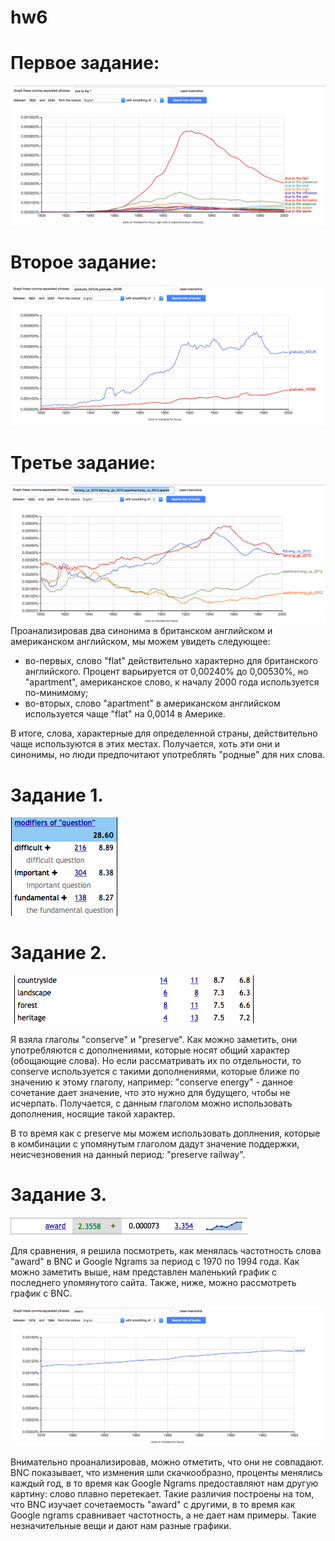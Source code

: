 # hw6
# Первое задание:
![alt-текст](https://github.com/ksenialugovaya/hw6/blob/master/Снимок%20экрана%202018-04-06%20в%207.23.20%20ПП.png "Первое задание")
# Второе задание:
![alt-текст](https://github.com/ksenialugovaya/hw6/blob/master/Снимок%20экрана%202018-04-06%20в%207.53.48%20ПП.png "Второе задание")
# Третье задание:
![alt-текст](https://github.com/ksenialugovaya/hw6/blob/master/Снимок%20экрана%202018-04-06%20в%208.14.49%20ПП.png "Третье задание")
Проанализировав два синонима в британском английском и американском английском, мы можем увидеть следующее:
- во-первых, слово "flat" действительно характерно для британского английского. Процент варьируется от 0,00240% до 0,00530%, но "apartment", американское слово, к началу 2000 года используется по-минимому;
- во-вторых, слово "apartment" в американском английском используется чаще "flat" на 0,0014 в Америке.

В итоге, слова, характерные для определенной страны, действительно чаще используются в этих местах. Получается, хоть эти они и синонимы, но люди предпочитают употреблять "родные" для них слова. 

# Задание 1.

![alt-текст](https://github.com/ksenialugovaya/hw7/blob/master/Снимок%20экрана%202018-04-06%20в%209.17.04%20ПП.png "Необязательный титул")

# Задание 2.

![alt-текст](https://github.com/ksenialugovaya/hw7/blob/master/Снимок%20экрана%202018-04-06%20в%209.28.01%20ПП.png "Необязательный титул")

Я взяла глаголы "conserve" и "preserve". Как можно заметить, они употребляются с дополнениями, которые носят общий характер (обощающие слова). Но если рассматривать их по отдельности, то conserve используется с такими дополнениями, которые ближе по значению к этому глаголу, например: "conserve energy" - данное сочетание дает значение, что это нужно для будущего, чтобы не исчерпать. Получается, с данным глаголом можно использовать дополнения, носящие такой характер.

В то время как с preserve мы можем использовать доплнения, которые в комбинации с упомянутым глаголом дадут значение поддержки, неисчезновения на данный период: "preserve railway".

# Задание 3.

![alt-текст](https://github.com/ksenialugovaya/hw7/blob/master/Снимок%20экрана%202018-04-06%20в%209.50.44%20ПП.png "Необязательный титул")

Для сравнения, я решила посмотреть, как менялась частотность слова "award" в BNC и Google Ngrams за период с 1970 по 1994 года. Как можно заметить выше, нам представлен маленький график с последнего упомянутого сайта. Также, ниже, можно рассмотреть график с BNC. 

![alt-текст](https://github.com/ksenialugovaya/hw7/blob/master/Снимок%20экрана%202018-04-06%20в%209.53.17%20ПП.png "Необязательный титул")

Внимательно проанализировав, можно отметить, что они не совпадают. BNC показывает, что измнения шли скачкообразно, проценты менялись каждый год, в то время как Google Ngrams предоставляют нам другую картину: слово плавно перетекает. Такие различия построены на том, что BNC изучает сочетаемость "award" с другими, в то время как Google ngrams сравнивает частотность, а не дает нам примеры. Такие незначительные вещи и дают нам разные графики. 
